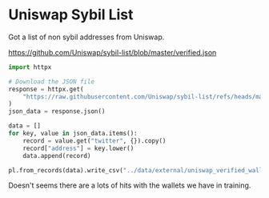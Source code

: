 # Uniswap Sybil List

Got a list of non sybil addresses from Uniswap.

https://github.com/Uniswap/sybil-list/blob/master/verified.json

```python
import httpx

# Download the JSON file
response = httpx.get(
    "https://raw.githubusercontent.com/Uniswap/sybil-list/refs/heads/master/verified.json"
)
json_data = response.json()

data = []
for key, value in json_data.items():
    record = value.get("twitter", {}).copy()
    record["address"] = key.lower()
    data.append(record)

pl.from_records(data).write_csv("../data/external/uniswap_verified_wallets.csv")
```

Doesn't seems there are a lots of hits with the wallets we have in training.

